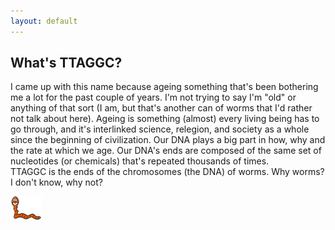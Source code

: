 ```yaml
---
layout: default
---
```


## What's TTAGGC?
I came up with this name because ageing something that's been bothering me a lot for the past couple of years. I'm not trying to say I'm "old" or anything of that sort (I am, but that's another can of worms that I'd rather not talk about here). Ageing is something (almost) every living being has to go through, and it's interlinked science, relegion, and society as a whole since the beginning of civilization. Our DNA plays a big part in how, why and the rate at which we age. Our DNA's ends are composed of the same set of nucleotides (or chemicals) that's repeated thousands of times. \
TTAGGC is the ends of the chromosomes (the DNA) of worms. Why worms? I don't know, why not? 

<img src="../images/ver_preview_e618.png" alt="image" width="10%"/>
